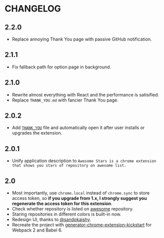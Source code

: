 # CHANGELOG

## 2.2.0
- Replace annoying Thank You page with passive GitHub notification.

## 2.1.1

- Fix fallback path for option page in background.

## 2.1.0

- Rewrite almost everything with React and the performance is satisified.
- Replace `THANK_YOU.md` with fancier Thank You page.

## 2.0.2

- Add [`THANK_YOU`](THANK_YOU.md) file and automatically open it after user installs or upgrades the extension.

## 2.0.1

- Unify application description to `Awesome Stars is a chrome extension that shows you stars of repository on awesome list.`

## 2.0

- Most importantly, use `chrome.local` instead of `chrome.sync` to store access token, so **if you upgrade from 1.x, I strongly suggest you regenerate the access token for this extension**.
- Check whether repository is listed on [awesome](https://awesome.re/) repository.
- Staring repositories in different colors is built-in now.
- Redesign UI, thanks to [@sandokaishy](https://github.com/sandokaishy).
- Recreate the project with [generator-chrome-extension-kickstart](https://github.com/HaNdTriX/generator-chrome-extension-kickstart) for Webpack 2 and Babel 6.

